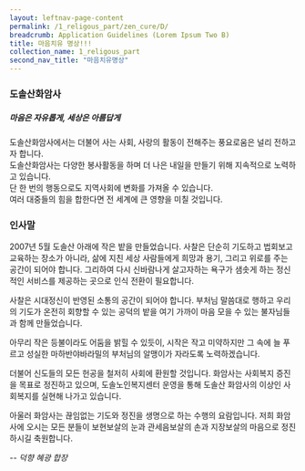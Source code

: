```yaml
---
layout: leftnav-page-content
permalink: /1_religous_part/zen_cure/D/
breadcrumb: Application Guidelines (Lorem Ipsum Two B) 
title: 마음치유 명상!!!
collection_name: 1_religous_part
second_nav_title: "마음치유명상"
---
```


### **도솔산화암사**
##### **마음은 자유롭게, 세상은 아름답게**
도솔산화암사에서는 더불어 사는 사회, 사랑의 활동이 전해주는 풍요로움은 널리 전하고자 합니다. <br>
도솔산화암사는 다양한 봉사활동을 하며 더 나은 내일을 만들기 위해 지속적으로 노력하고 있습니다. <br>
단 한 번의 행동으로도 지역사회에 변화를 가져올 수 있습니다. <br>
여러 대중들의 힘을 합한다면 전 세계에 큰 영향을 미칠 것입니다.


### **인사말**

2007년 5월 도솔산 아래에 작은 밭을 만들었습니다. 사찰은 단순히 기도하고 법회보고 교육하는 장소가 아니라, 삶에 지친 세상 사람들에게 희망과 용기, 그리고 위로를 주는 공간이 되어야 합니다.  그리하여 다시 신바람나게 살고자하는 욕구가 샘솟게 하는 정신적인 서비스를 제공하는 곳으로 인식 전환이 필요합니다. 

사찰은 시대정신이 반영된 소통의 공간이 되어야 합니다. 부처님 말씀대로 행하고 우리의 기도가 온전히 회향할 수 있는 공덕의 밭을 여기 가까이 마음 모을 수 있는 불자님들과 함께 만들었습니다. 

아무리 작은 등불이라도 어둠을 밝힐 수 있듯이, 시작은 작고 미약하지만 그 속에 늘 푸르고 성실한 마하반야바라밀의 부처님의 알맹이가 자라도록 노력하겠습니다. 

더불어 신도들의 모든 헌공을 철저히 사회에 환원할 것입니다. 화암사는 사회복지 증진을 목표로 정진하고 있으며, 도솔노인복지센터 운영을 통해 도솔산 화암사의 이상인 사회복지를 실현해 나가고 있습니다. 

아울러 화암사는 끊임없는 기도와 정진을 생명으로 하는 수행의 요람입니다. 저희 화암사에 오시는 모든 분들이 보현보살의 눈과 관세음보살의 손과 지장보살의 마음으로 정진하시길 축원합니다. 

*-- 덕향 혜광 합장*